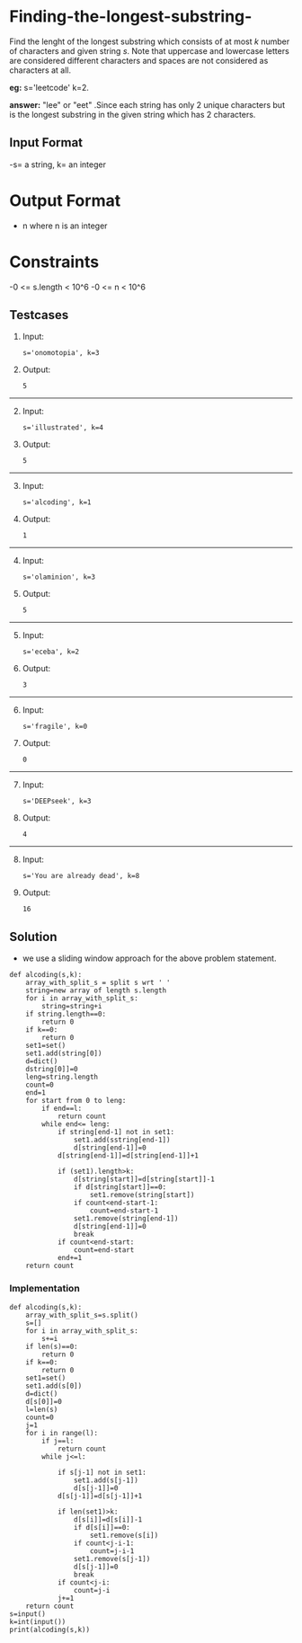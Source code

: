 # Finding-the-longest-substring-

Find the lenght of the longest substring which consists of at most *k* number of characters and given string *s*. Note that uppercase and lowercase letters are considered different characters and spaces are not considered as characters at all.

**eg:**          s='leetcode' k=2.

**answer:** "lee" or "eet" .Since each string has only 2 unique characters but is the longest substring in the given string which has 2 characters.

## Input Format

-s= a string, k= an integer

# Output Format

- n where n is an integer

# Constraints

-0 <= s.length < 10^6
-0 <= n < 10^6

## Testcases

1. Input:
   
   ```
   s='onomotopia', k=3
   ```
   
1. Output:
   
   ```
   5
   ```
---
  
2. Input:
   
   ```
   s='illustrated', k=4
   ```
   
2. Output:

   ``` 
   5
   ```
---

3. Input:
   
    ```
   s='alcoding', k=1
    ```
   
3. Output:

   ``` 
   1
   ``` 
---

4. Input:

   ```
   s='olaminion', k=3
    ```
   
4. Output:

   ```
   5
   ```
---

5. Input:

   ```
   s='eceba', k=2
   ```
   
5. Output:

   ```
   3
   ```
---
   
6. Input:

   ```
   s='fragile', k=0
   ```
   
6. Output:

   ```
   0
   ```
---

7. Input:

   ```
   s='DEEPseek', k=3
    ```
   
7. Output:

   ```
   4
   ```
---

8. Input:

   ```
   s='You are already dead', k=8
   ```
   
8. Output:

   ```
   16
   ```




## Solution

- we use a sliding window approach for the above problem statement.

```
def alcoding(s,k):
    array_with_split_s = split s wrt ' '
    string=new array of length s.length
    for i in array_with_split_s:
        string=string+i
    if string.length==0:
        return 0
    if k==0:
        return 0
    set1=set()
    set1.add(string[0])
    d=dict()
    dstring[0]]=0
    leng=string.length
    count=0
    end=1
    for start from 0 to leng:
        if end==l:
            return count
        while end<= leng:
            if string[end-1] not in set1:
                set1.add(sstring[end-1])
                d[string[end-1]]=0
            d[string[end-1]]=d[string[end-1]]+1

            if (set1).length>k:
                d[string[start]]=d[string[start]]-1
                if d[string[start]]==0:
                    set1.remove(string[start])
                if count<end-start-1:
                    count=end-start-1
                set1.remove(string[end-1])
                d[string[end-1]]=0
                break
            if count<end-start:
                count=end-start
            end+=1
    return count
 ```

### Implementation

```
def alcoding(s,k):
    array_with_split_s=s.split()
    s=[]
    for i in array_with_split_s:
        s+=i
    if len(s)==0:
        return 0
    if k==0:
        return 0
    set1=set()
    set1.add(s[0])
    d=dict()
    d[s[0]]=0
    l=len(s)
    count=0
    j=1
    for i in range(l):
        if j==l:
            return count
        while j<=l:
            
            if s[j-1] not in set1:
                set1.add(s[j-1])
                d[s[j-1]]=0
            d[s[j-1]]=d[s[j-1]]+1

            if len(set1)>k:
                d[s[i]]=d[s[i]]-1
                if d[s[i]]==0:
                    set1.remove(s[i])
                if count<j-i-1:
                    count=j-i-1
                set1.remove(s[j-1])
                d[s[j-1]]=0
                break
            if count<j-i:
                count=j-i
            j+=1
    return count
s=input()
k=int(input())
print(alcoding(s,k))
```

